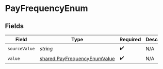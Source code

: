 # PayFrequencyEnum


## Fields

| Field                                                                               | Type                                                                                | Required                                                                            | Description                                                                         |
| ----------------------------------------------------------------------------------- | ----------------------------------------------------------------------------------- | ----------------------------------------------------------------------------------- | ----------------------------------------------------------------------------------- |
| `sourceValue`                                                                       | *string*                                                                            | :heavy_check_mark:                                                                  | N/A                                                                                 |
| `value`                                                                             | [shared.PayFrequencyEnumValue](../../../sdk/models/shared/payfrequencyenumvalue.md) | :heavy_check_mark:                                                                  | N/A                                                                                 |